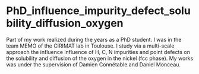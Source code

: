 # PhD_influence_impurity_defect_solubility_diffusion_oxygen
Part of my work realized during the years as a PhD student. I was in the team MEMO of the CIRIMAT lab in Toulouse. I study via a multi-scale approach the influence influence of H, C, N impurities and point defects on the solubility and diffusion of the oxygen in the nickel (fcc phase). My works was under the supervision of Damien Connétable and Daniel Monceau.

